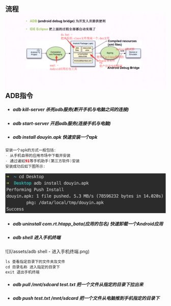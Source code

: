 ## 流程![](/assets/Android打包流程.png)ADB指令

* ##### adb kill-server 杀死adb服务\(断开手机与电脑之间的连接\)
* ##### adb start-server 开启adb服务\(连接手机与电脑\)
* ##### adb install douyin.apk 快速安装一个apk

```java
安装一个apk的方式一般包括:
- 从手机自带的应用市场中下载并安装
- 通过诸如91等手机助手(第三方软件)安装
安装成功后如下图所示:
```

![](/assets/快速安装一个apk.png)

* ##### adb uninstall com.rt.htapp\_bata\(应用的包名\) 快速卸载一个Android应用
* ##### adb shell 进入手机终端

![](/assets/adb shell - 进入手机终端.png)

```java
ls 查看指定目录下的文件夹及文件
cd 目录名称 进入指定的目录下
exit 退出手机终端
```

* ##### adb pull /mnt/sdcard test.txt 把一个文件从指定的目录下拉出来
* ##### adb push test.txt /mnt/sdcard 把一个文件从电脑推到手机指定的目录下



